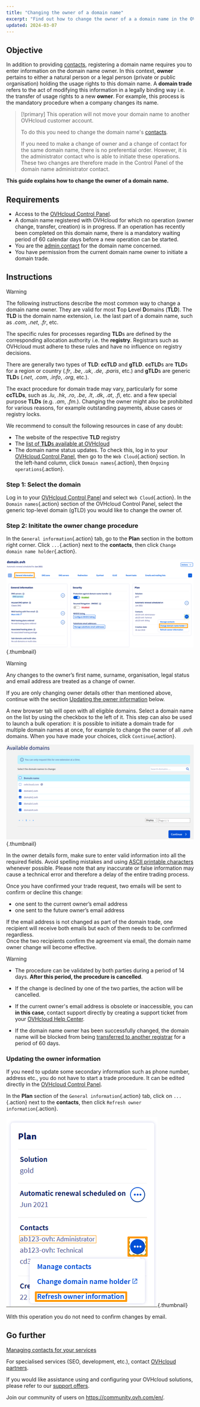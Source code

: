 ```yaml
---
title: "Changing the owner of a domain name"
excerpt: "Find out how to change the owner of a a domain name in the OVHcloud Control Panel"
updated: 2024-03-07
---
```


## Objective

In addition to providing [contacts](/pages/account_and_service_management/account_information/managing_contacts), registering a domain name requires you to enter information on the domain name owner. In this context, **owner** pertains to either a natural person or a legal person (private or public organisation) holding the usage rights to this domain name. A **domain trade** refers to the act of modifying this information in a legally binding way i.e. the transfer of usage rights to a new **owner**. For example, this process is the mandatory procedure when a company changes its name.

> [!primary]
>This operation will not move your domain name to another OVHcloud customer account.
>
>To do this you need to change the domain name's [contacts](/pages/account_and_service_management/account_information/managing_contacts).
>
> If you need to make a change of owner and a change of contact for the same domain name, there is no preferential order. However, it is the administrator contact who is able to initiate these operations. These two changes are therefore made in the Control Panel of ​​the domain name administrator contact.

**This guide explains how to change the owner of a domain name.**

## Requirements

- Access to the [OVHcloud Control Panel](/links//manager).
- A domain name registered with OVHcloud for which no operation (owner change, transfer, creation) is in progress. If an operation has recently been completed on this domain name, there is a mandatory waiting period of 60 calendar days before a new operation can be started.
- You are the [admin contact](/pages/account_and_service_management/account_information/managing_contacts) for the domain name concerned.
- You have permission from the current domain name owner to initiate a domain trade.

## Instructions

> [!warning]
>
> The following instructions describe the most common way to change a domain name owner. They are valid for most **T**op **L**evel **D**omains (**TLD**). The **TLD** is the domain name extension, i.e. the last part of a domain name, such as *.com*, *.net*, *.fr*, etc.
>
> The specific rules for processes regarding **TLD**s are defined by the corresponding allocation authority i.e. the **registry**. Registrars such as OVHcloud must adhere to these rules and have no influence on registry decisions.
>
> There are generally two types of **TLD**: **ccTLD** and **gTLD**. **ccTLD**s are **TLD**s for a region or country (*.fr*, *.be*, *.uk*, *.de*, *.paris*, etc.) and **gTLD**s are generic **TLD**s (*.net*, *.com*, *.info*, *.org*, etc.).
>
> The exact procedure for domain trade may vary, particularly for some **ccTLDs**, such as *.lu*, *.hk*, *.ro*, *.be*, *.lt*, *.dk*, *.at*, *.fi*, etc. and a few special purpose **TLDs** (e.g. *.am*, *.fm.*). Changing the owner might also be prohibited for various reasons, for example outstanding payments, abuse cases or registry locks.
>
> We recommend to consult the following resources in case of any doubt:
>
> - The website of the respective **TLD** registry
> - The [list of **TLD**s available at OVHcloud](https://www.ovhcloud.com/en-gb/domains/tld/)
> - The domain name status updates. To check this, log in to your [OVHcloud Control Panel](/links//manager), then go to the `Web Cloud`{.action} section. In the left-hand column, click `Domain names`{.action}, then `Ongoing operations`{.action}.

### Step 1: Select the domain

Log in to your [OVHcloud Control Panel](/links//manager) and select `Web Cloud`{.action}. In the `Domain names`{.action} section of the OVHcloud Control Panel, select the generic top-level domain (gTLD) you would like to change the owner of.

### Step 2: Inititate the owner change procedure

In the `General information`{.action} tab, go to the **Plan** section in the bottom right corner. Click `...`{.action} next to the **contacts**, then click `Change domain name holder`{.action}.

![changing owner](images/change-domain-name-holder.png){.thumbnail}

> [!warning]
>
> Any changes to the owner’s first name, surname, organisation, legal status and email address are treated as a change of owner.
> 
> If you are only changing owner details other than mentioned above, continue with the section [Updating the owner information](#updateownerinformation) below.

A new browser tab will open with all eligible domains. Select a domain name on the list by using the checkbox to the left of it. This step can also be used to launch a bulk operation: it is possible to initiate a domain trade for multiple domain names at once, for example to change the owner of all .ovh domains. When you have made your choices, click `Continue`{.action}.

![changing owner](images/available-domains.png){.thumbnail}

In the owner details form, make sure to enter valid information into all the required fields. Avoid spelling mistakes and using [ASCII printable characters](http://facweb.cs.depaul.edu/sjost/it212/documents/ascii-pr.htm) whenever possible. Please note that any inaccurate or false information may cause a technical error and therefore a delay of the entire trading process. 

Once you have confirmed your trade request, two emails will be sent to confirm or decline this change:

- one sent to the current owner’s email address
- one sent to the future owner’s email address

If the email address is not changed as part of the domain trade, one recipient will receive both emails but each of them needs to be confirmed regardless.
<br>Once the two recipients confirm the agreement via email, the domain name owner change will become effective.

> [!warning]
>
> - The procedure can be validated by both parties during a period of 14 days. **After this period, the procedure is cancelled**.
> 
> - If the change is declined by one of the two parties, the action will be cancelled.
>
> - If the current owner's email address is obsolete or inaccessible, you can **in this case**, contact support directly by creating a support ticket from your [OVHcloud Help Center](https://help.ovhcloud.com/csm?id=csm_get_help).
>
> - If the domain name owner has been successfully changed, the domain name will be blocked from being [transferred to another registrar](/pages/web_cloud/domains/transfer_outgoing_domain) for a period of 60 days.

### Updating the owner information <a name="updateownerinformation"></a>

If you need to update some secondary information such as phone number, address etc., you do not have to start a trade procedure. It can be edited directly in the [OVHcloud Control Panel](/links//manager).

In the **Plan** section of the `General information`{.action} tab, click on `...`{.action} next to the **contacts**, then click `Refresh owner information`{.action}.

![changing owner](images/refresh-owner-information.png){.thumbnail}

With this operation you do not need to confirm changes by email.

## Go further

[Managing contacts for your services](/pages/account_and_service_management/account_information/managing_contacts)

For specialised services (SEO, development, etc.), contact [OVHcloud partners](/links//partner).

If you would like assistance using and configuring your OVHcloud solutions, please refer to our [support offers](/links//support).

Join our community of users on <https://community.ovh.com/en/>. 
